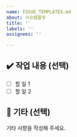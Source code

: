 ```yaml
---
name: ISSUE_TEMPLATES.md
about: 이슈템플릿
title: ''
labels: ''
assignees: ''

---
```


## ✔️ 작업 내용 (선택)

- [ ] 할 일 1
- [ ] 할 일 2

## 💬 기타 (선택)

기타 사항을 작성해 주세요.
